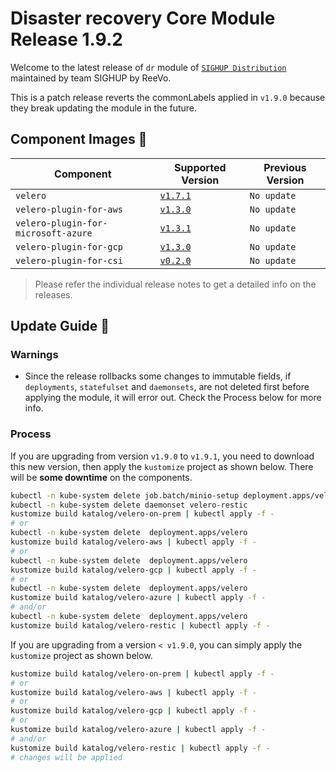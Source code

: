 # Disaster recovery Core Module Release 1.9.2

Welcome to the latest release of `dr` module of [`SIGHUP
Distribution`](https://github.com/sighupio/distribution) maintained by team SIGHUP by ReeVo.

This is a patch release reverts the commonLabels applied in `v1.9.0` because they break updating the module in the future.

## Component Images 🚢

| Component                           | Supported Version                                                                                 | Previous Version |
|-------------------------------------|---------------------------------------------------------------------------------------------------|------------------|
| `velero`                            | [`v1.7.1`](https://github.com/vmware-tanzu/velero/releases/tag/v1.7.1)                            | `No update`      |
| `velero-plugin-for-aws`             | [`v1.3.0`](https://github.com/vmware-tanzu/velero-plugin-for-aws/releases/tag/v1.3.0)             | `No update`      |
| `velero-plugin-for-microsoft-azure` | [`v1.3.1`](https://github.com/vmware-tanzu/velero-plugin-for-microsoft-azure/releases/tag/v1.3.1) | `No update`      |
| `velero-plugin-for-gcp`             | [`v1.3.0`](https://github.com/vmware-tanzu/velero-plugin-for-gcp/releases/tag/v1.3.0)             | `No update`      |
| `velero-plugin-for-csi`             | [`v0.2.0`](https://github.com/vmware-tanzu/velero-plugin-for-csi/releases/tag/v0.2.0)             | `No update`      |

> Please refer the individual release notes to get a detailed info on the
> releases.


## Update Guide 🦮

### Warnings

- Since the release rollbacks some changes to immutable fields, if `deployments`, `statefulset` and `daemonsets`, are not deleted first before applying the module, it will error out. Check the Process below for more info.

### Process

If you are upgrading from version `v1.9.0` to `v1.9.1`, you need to download this new version, then apply the `kustomize` project as shown below.
There will be **some downtime** on the components.

```bash
kubectl -n kube-system delete job.batch/minio-setup deployment.apps/velero statefulset.apps/minio
kubectl -n kube-system delete daemonset velero-restic
kustomize build katalog/velero-on-prem | kubectl apply -f -
# or
kubectl -n kube-system delete  deployment.apps/velero
kustomize build katalog/velero-aws | kubectl apply -f -
# or
kubectl -n kube-system delete  deployment.apps/velero
kustomize build katalog/velero-gcp | kubectl apply -f -
# or
kubectl -n kube-system delete  deployment.apps/velero
kustomize build katalog/velero-azure | kubectl apply -f -
# and/or
kubectl -n kube-system delete  deployment.apps/velero
kustomize build katalog/velero-restic | kubectl apply -f -
```

If you are upgrading from a version `< v1.9.0`, you can simply apply the `kustomize` project as shown below.

```bash
kustomize build katalog/velero-on-prem | kubectl apply -f -
# or
kustomize build katalog/velero-aws | kubectl apply -f -
# or
kustomize build katalog/velero-gcp | kubectl apply -f -
# or
kustomize build katalog/velero-azure | kubectl apply -f -
# and/or
kustomize build katalog/velero-restic | kubectl apply -f -
# changes will be applied
```


